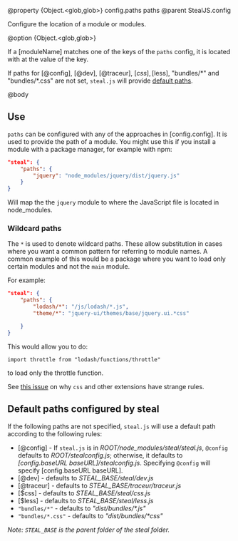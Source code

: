 @property {Object.<glob,glob>} config.paths paths
@parent StealJS.config

Configure the location of a module or modules.

@option {Object.<glob,glob>}

If a [moduleName] matches one of the keys of the `paths` config, it is located 
with at the value of the key. 

If paths for [@config], [@dev], [@traceur],
[$css], [$less], "bundles/\*" and "bundles/\*.css" are not set, `steal.js` 
will provide [default paths](#section_Defaultpathsconfiguredbysteal).

 
@body 

## Use

`paths` can be configured with any of the approaches in [config.config]. It
is used to provide the path of a module. You might use this if you install a module
with a package manager, for example with npm: 

```json
"steal": {
	"paths": {
		"jquery": "node_modules/jquery/dist/jquery.js"
	}
}
```

Will map the the `jquery` module to where the JavaScript file is located in node_modules.

### Wildcard paths

The `*` is used to denote wildcard paths. These allow substitution in cases where
you want a common pattern for referring to module names. A common example of this
would be a package where you want to load only certain modules and not the `main`
module.

For example:

```json
"steal": {
	"paths": {
		"lodash/*": "/js/lodash/*.js",
		"theme/*": "jquery-ui/themes/base/jquery.ui.*css"

	}
}
```

This would allow you to do:

```
import throttle from "lodash/functions/throttle"
```
to load only the throttle function.

See [this issue](https://github.com/systemjs/systemjs/issues/113) on why `css` and other extensions have
strange rules.

## Default paths configured by steal

If the following paths are not specified, `steal.js` will use a default path according
to the following rules:


- [@config] - If `steal.js` is in _ROOT/node\_modules/steal/steal.js_, `@config` defaults to
  <i>ROOT/stealconfig.js</i>; otherwise, it defaults to 
  _[config.baseURL baseURL]/stealconfig.js_. Specifying `@config` will specify [config.baseURL baseURL].
- [@dev] - defaults to _STEAL\_BASE/steal/dev.js_
- [@traceur] - defaults to _STEAL\_BASE/traceur/traceur.js_
- [$css] - defaults to _STEAL\_BASE/steal/css.js_
- [$less] - defaults to _STEAL\_BASE/steal/less.js_
- `"bundles/*"` - defaults to _"dist/bundles/\*.js"_
- `"bundles/*.css"` - defaults to _"dist/bundles/\*css"_

_Note: `STEAL_BASE` is the parent folder of the steal folder._
